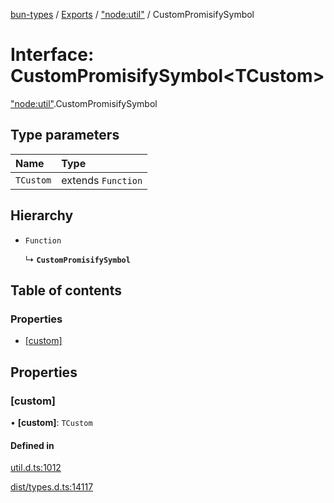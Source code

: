 [bun-types](https://github.com/oven-sh/bun-types/blob/master/api-docs/README.md) / [Exports](https://github.com/oven-sh/bun-types/blob/master/api-docs/modules.md) / ["node:util"](https://github.com/oven-sh/bun-types/blob/master/api-docs/modules/node_util_.md) / CustomPromisifySymbol

# Interface: CustomPromisifySymbol<TCustom\>

["node:util"](https://github.com/oven-sh/bun-types/blob/master/api-docs/modules/node_util_.md).CustomPromisifySymbol

## Type parameters

| Name | Type |
| :------ | :------ |
| `TCustom` | extends `Function` |

## Hierarchy

- `Function`

  ↳ **`CustomPromisifySymbol`**

## Table of contents

### Properties

- [[custom]](https://github.com/oven-sh/bun-types/blob/master/api-docs/interfaces/node_util_.CustomPromisifySymbol.md#[custom])

## Properties

### [custom]

• **[custom]**: `TCustom`

#### Defined in

[util.d.ts:1012](https://github.com/valgaze/bun-types/blob/6f8dbf8/util.d.ts#L1012)

[dist/types.d.ts:14117](https://github.com/valgaze/bun-types/blob/6f8dbf8/dist/types.d.ts#L14117)
